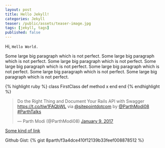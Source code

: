 ```yaml
---
layout: post
title: Hello Jekyll!
categories: Jekyll
teaser: /public/assets/teaser-image.jpg
tags: [jekyll, tags]
published: false
---
```


<!-- My First Post On Jekyll -->

Hi, `Hello World.`


Some large big paragraph which is not perfect. Some large big paragraph which is not perfect. Some large big paragraph which is not perfect. Some large big paragraph which is not perfect. Some large big paragraph which is not perfect. Some large big paragraph which is not perfect. Some large big paragraph which is not perfect.    


{% highlight ruby %}
class FirstClass
  def method
    x
  end
end
{% endhighlight %}

<blockquote class="twitter-tweet" data-lang="en"><p lang="en" dir="ltr">Do the Right Thing and Document Your Rails API with Swagger <a href="https://t.co/tiw1FAQbWL">https://t.co/tiw1FAQbWL</a> via <a href="https://twitter.com/sitepointdotcom">@sitepointdotcom</a> by <a href="https://twitter.com/ParthModi08">@ParthModi08</a>  <a href="https://twitter.com/hashtag/ParthTalks?src=hash">#ParthTalks</a></p>&mdash; Parth Modi (@ParthModi08) <a href="https://twitter.com/ParthModi08/status/818493772392792067">January 9, 2017</a></blockquote>
<script async src="//platform.twitter.com/widgets.js" charset="utf-8"></script>


<!--more-->

<a href= "http://parthtalks.weebly.com">Some kind of link</a>


Github Gist:
{% gist 8parth/f3a4dce410f12139b33feef008878512 %}
